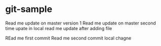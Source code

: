 # git-sample
Read me update on master version 1
Read me update on master second time upate in local
read me update after adding file

REad me first commit
Read me second commit
local chagne